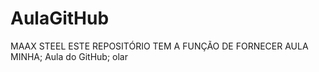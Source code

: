 # AulaGitHub
MAAX STEEL
ESTE REPOSITÓRIO TEM A FUNÇÃO DE FORNECER AULA MINHA; 
Aula do GitHub;
 olar
